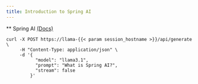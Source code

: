 ```yaml
---
title: Introduction to Spring AI
---
```


** Spring AI [(Docs)](https://docs.spring.io/spring-ai/reference/)


```execute
curl -X POST https://llama-{{< param session_hostname >}}/api/generate \
     -H "Content-Type: application/json" \
     -d '{
           "model": "llama3.1",
           "prompt": "What is Spring AI?",
           "stream": false
         }'
```